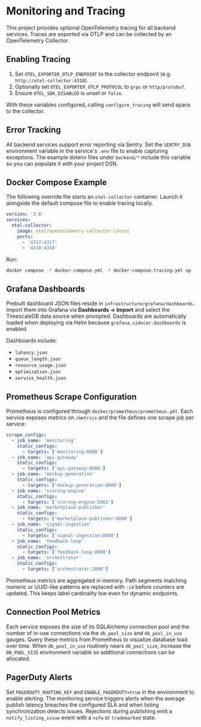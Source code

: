 # Monitoring and Tracing

This project provides optional OpenTelemetry tracing for all backend services. Traces are exported via OTLP and can be collected by an OpenTelemetry Collector.

## Enabling Tracing

1. Set `OTEL_EXPORTER_OTLP_ENDPOINT` to the collector endpoint (e.g. `http://otel-collector:4318`).
2. Optionally set `OTEL_EXPORTER_OTLP_PROTOCOL` to `grpc` or `http/protobuf`.
3. Ensure `OTEL_SDK_DISABLED` is unset or `false`.

With these variables configured, calling `configure_tracing` will send spans to the collector.

## Error Tracking

All backend services support error reporting via Sentry. Set the `SENTRY_DSN` environment variable in the service's `.env` file to enable capturing exceptions. The example dotenv files under `backend/*` include this variable so you can populate it with your project DSN.

## Docker Compose Example

The following override file starts an `otel-collector` container. Launch it alongside the default compose file to enable tracing locally.

```yaml
version: '3.8'
services:
  otel-collector:
    image: otel/opentelemetry-collector:latest
    ports:
      - '4317:4317'
      - '4318:4318'
```

Run:

```bash
docker compose -f docker-compose.yml -f docker-compose.tracing.yml up -d otel-collector
```

## Grafana Dashboards

Prebuilt dashboard JSON files reside in `infrastructure/grafana/dashboards`.
Import them into Grafana via **Dashboards → Import** and select the
TimescaleDB data source when prompted. Dashboards are automatically
loaded when deploying via Helm because `grafana.sidecar.dashboards` is
enabled.

Dashboards include:

- `latency.json`
- `queue_length.json`
- `resource_usage.json`
- `optimization.json`
- `service_health.json`

## Prometheus Scrape Configuration

Prometheus is configured through `docker/prometheus/prometheus.yml`. Each service exposes metrics on `/metrics` and the file defines one scrape job per service:

```yaml
scrape_configs:
  - job_name: 'monitoring'
    static_configs:
      - targets: ['monitoring:8000']
  - job_name: 'api-gateway'
    static_configs:
      - targets: ['api-gateway:8000']
  - job_name: 'mockup-generation'
    static_configs:
      - targets: ['mockup-generation:8000']
  - job_name: 'scoring-engine'
    static_configs:
      - targets: ['scoring-engine:5002']
  - job_name: 'marketplace-publisher'
    static_configs:
      - targets: ['marketplace-publisher:8000']
  - job_name: 'signal-ingestion'
    static_configs:
      - targets: ['signal-ingestion:8000']
  - job_name: 'feedback-loop'
    static_configs:
      - targets: ['feedback-loop:8000']
  - job_name: 'orchestrator'
    static_configs:
      - targets: ['orchestrator:3000']
```

Prometheus metrics are aggregated in memory. Path segments matching numeric or
UUID-like patterns are replaced with `:id` before counters are updated. This
keeps label cardinality low even for dynamic endpoints.

## Connection Pool Metrics

Each service exposes the size of its SQLAlchemy connection pool and the number
of in-use connections via the `db_pool_size` and `db_pool_in_use` gauges. Query
these metrics from Prometheus to visualize database load over time. When
`db_pool_in_use` routinely nears `db_pool_size`, increase the `DB_POOL_SIZE`
environment variable so additional connections can be allocated.

## PagerDuty Alerts

Set `PAGERDUTY_ROUTING_KEY` and `ENABLE_PAGERDUTY=true` in the environment to enable alerting. The monitoring service triggers alerts when the average publish latency breaches the configured SLA and when listing synchronization detects issues. Rejections during publishing emit a `notify_listing_issue` event with a `nsfw` or `trademarked` state.
